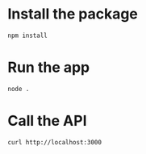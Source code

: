 # Install the package
```
npm install
```

# Run the app
```
node .
```

# Call the API
```
curl http://localhost:3000
```